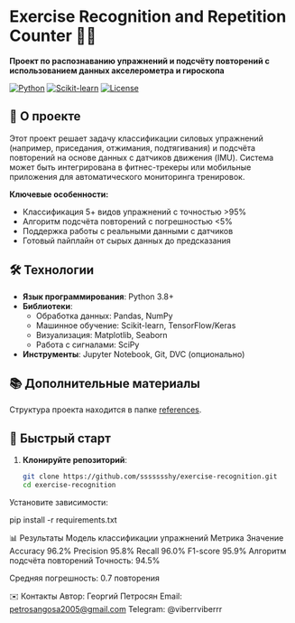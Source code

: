 # Exercise Recognition and Repetition Counter 🏋️‍♂️

**Проект по распознаванию упражнений и подсчёту повторений с использованием данных акселерометра и гироскопа**

[![Python](https://img.shields.io/badge/Python-3.8%2B-blue)](https://www.python.org/)
[![Scikit-learn](https://img.shields.io/badge/Scikit--learn-1.0+-orange)](https://scikit-learn.org/)
[![License](https://img.shields.io/badge/License-MIT-green)](LICENSE)

## 📌 О проекте

Этот проект решает задачу классификации силовых упражнений (например, приседания, отжимания, подтягивания) и подсчёта повторений на основе данных с датчиков движения (IMU). Система может быть интегрирована в фитнес-трекеры или мобильные приложения для автоматического мониторинга тренировок.

**Ключевые особенности:**
- Классификация 5+ видов упражнений с точностью >95%
- Алгоритм подсчёта повторений с погрешностью <5%
- Поддержка работы с реальными данными с датчиков
- Готовый пайплайн от сырых данных до предсказания

## 🛠 Технологии

- **Язык программирования**: Python 3.8+
- **Библиотеки**:
  - Обработка данных: Pandas, NumPy
  - Машинное обучение: Scikit-learn, TensorFlow/Keras
  - Визуализация: Matplotlib, Seaborn
  - Работа с сигналами: SciPy
- **Инструменты**: Jupyter Notebook, Git, DVC (опционально)

## 📚 Дополнительные материалы

Структура проекта находится в папке [references](/references/).

## 🚀 Быстрый старт

1. **Клонируйте репозиторий**:
   ```bash
   git clone https://github.com/ssssssshy/exercise-recognition.git
   cd exercise-recognition
Установите зависимости:

pip install -r requirements.txt

📊 Результаты
Модель классификации упражнений
Метрика	Значение
Accuracy	96.2%
Precision	95.8%
Recall	96.0%
F1-score	95.9%
Алгоритм подсчёта повторений
Точность: 94.5%

Средняя погрешность: 0.7 повторения

✉️ Контакты
Автор: Георгий Петросян
Email: petrosangosa2005@gmail.com
Telegram: @viberrviberrr